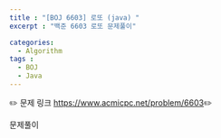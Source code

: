 ```yaml
---
title : "[BOJ 6603] 로또 (java) "
excerpt : "백준 6603 로또 문제풀이"

categories:
  - Algorithm
tags :
  - BOJ 
  - Java
---
```

:pencil2: 문제 링크 <https://www.acmicpc.net/problem/6603>:pencil2:

문제풀이



<script src="https://gist.github.com/leejieun1121/ad91f1c702ff00a50ac3d0fd4b8973f7.js"></script>
